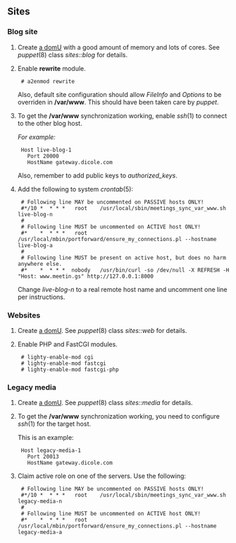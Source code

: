 
## Sites

### Blog site

1. Create [a domU](creating-domU.md) with a good amount of memory and
   lots of cores. See *puppet*(8) class *sites::blog* for details.

2. Enable **rewrite** module.

        # a2enmod rewrite

   Also, default site configuration should allow *FileInfo* and
   *Options* to be overriden in **/var/www**. This should have been
   taken care by *puppet*.

3. To get the **/var/www** synchronization working, enable *ssh*(1)
   to connect to the other blog host.

   *For example:*

        Host live-blog-1
          Port 20000
          HostName gateway.dicole.com

   Also, remember to add public keys to *authorized_keys*.

4. Add the following to system *crontab*(5):

        # Following line MAY be uncommented on PASSIVE hosts ONLY!
        #*/10 *  * * *   root    /usr/local/sbin/meetings_sync_var_www.sh live-blog-n
        #
        # Following line MUST be uncommented on ACTIVE host ONLY!
        #*    *  * * *   root    /usr/local/mbin/portforward/ensure_my_connections.pl --hostname live-blog-a
        #
        # Following line MUST be present on active host, but does no harm anywhere else.
        #*    *  * * *  nobody   /usr/bin/curl -so /dev/null -X REFRESH -H "Host: www.meetin.gs" http://127.0.0.1:8000

   Change *live-blog-n* to a real remote host name and uncomment one
   line per instructions.


### Websites

1. Create [a domU](creating-domU.md). See *puppet*(8) class *sites::web*
   for details.

2. Enable PHP and FastCGI modules.

        # lighty-enable-mod cgi
        # lighty-enable-mod fastcgi
        # lighty-enable-mod fastcgi-php


### Legacy media

1. Create [a domU](creating-domU.md). See *puppet*(8) class *sites::media*
   for details.

2. To get the **/var/www** synchronization working, you need to
   configure *ssh*(1) for the target host.

   This is an example:

        Host legacy-media-1
          Port 20013
          HostName gateway.dicole.com

3. Claim active role on one of the servers. Use the following:

        # Following line MAY be uncommented on PASSIVE hosts ONLY!
        #*/10 *  * * *   root    /usr/local/sbin/meetings_sync_var_www.sh legacy-media-n
        #
        # Following line MUST be uncommented on ACTIVE host ONLY!
        #*    *  * * *   root    /usr/local/mbin/portforward/ensure_my_connections.pl --hostname legacy-media-a
